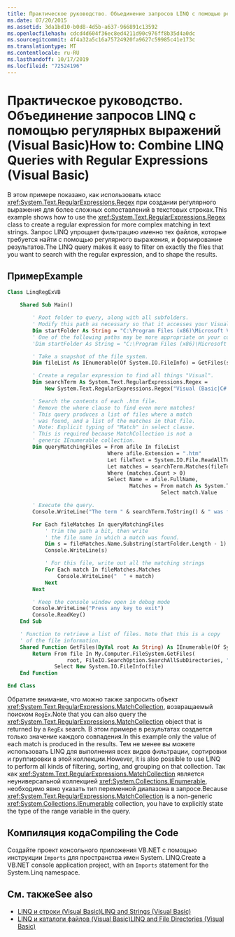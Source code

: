 ```yaml
---
title: Практическое руководство. Объединение запросов LINQ с помощью регулярных выражений (Visual Basic)
ms.date: 07/20/2015
ms.assetid: 3da1bd10-b0d8-4d5b-a637-966891c13592
ms.openlocfilehash: cdcd4d604f36ec8ed4211d90c976ff8b35d4a0dc
ms.sourcegitcommit: 4f4a32a5c16a75724920fa9627c59985c41e173c
ms.translationtype: MT
ms.contentlocale: ru-RU
ms.lasthandoff: 10/17/2019
ms.locfileid: "72524196"
---
```

# <a name="how-to-combine-linq-queries-with-regular-expressions-visual-basic"></a><span data-ttu-id="bd984-102">Практическое руководство. Объединение запросов LINQ с помощью регулярных выражений (Visual Basic)</span><span class="sxs-lookup"><span data-stu-id="bd984-102">How to: Combine LINQ Queries with Regular Expressions (Visual Basic)</span></span>

<span data-ttu-id="bd984-103">В этом примере показано, как использовать класс <xref:System.Text.RegularExpressions.Regex> при создании регулярного выражения для более сложных сопоставлений в текстовых строках.</span><span class="sxs-lookup"><span data-stu-id="bd984-103">This example shows how to use the <xref:System.Text.RegularExpressions.Regex> class to create a regular expression for more complex matching in text strings.</span></span> <span data-ttu-id="bd984-104">Запрос LINQ упрощает фильтрацию именно тех файлов, которые требуется найти с помощью регулярного выражения, и формирование результатов.</span><span class="sxs-lookup"><span data-stu-id="bd984-104">The LINQ query makes it easy to filter on exactly the files that you want to search with the regular expression, and to shape the results.</span></span>

## <a name="example"></a><span data-ttu-id="bd984-105">Пример</span><span class="sxs-lookup"><span data-stu-id="bd984-105">Example</span></span>

```vb
Class LinqRegExVB

    Shared Sub Main()

        ' Root folder to query, along with all subfolders.
        ' Modify this path as necessary so that it accesses your Visual Studio folder.
        Dim startFolder As String = "C:\Program Files (x86)\Microsoft Visual Studio 14.0\"
        ' One of the following paths may be more appropriate on your computer.
        'Dim startFolder As String = "C:\Program Files (x86)\Microsoft Visual Studio\2017\"

        ' Take a snapshot of the file system.
        Dim fileList As IEnumerable(Of System.IO.FileInfo) = GetFiles(startFolder)

        ' Create a regular expression to find all things "Visual".
        Dim searchTerm As System.Text.RegularExpressions.Regex =
            New System.Text.RegularExpressions.Regex("Visual (Basic|C#|C\+\+|Studio)")

        ' Search the contents of each .htm file.
        ' Remove the where clause to find even more matches!
        ' This query produces a list of files where a match
        ' was found, and a list of the matches in that file.
        ' Note: Explicit typing of "Match" in select clause.
        ' This is required because MatchCollection is not a
        ' generic IEnumerable collection.
        Dim queryMatchingFiles = From afile In fileList
                                Where afile.Extension = ".htm"
                                Let fileText = System.IO.File.ReadAllText(afile.FullName)
                                Let matches = searchTerm.Matches(fileText)
                                Where (matches.Count > 0)
                                Select Name = afile.FullName,
                                       Matches = From match As System.Text.RegularExpressions.Match In matches
                                                 Select match.Value

        ' Execute the query.
        Console.WriteLine("The term " & searchTerm.ToString() & " was found in:")

        For Each fileMatches In queryMatchingFiles
            ' Trim the path a bit, then write
            ' the file name in which a match was found.
            Dim s = fileMatches.Name.Substring(startFolder.Length - 1)
            Console.WriteLine(s)

            ' For this file, write out all the matching strings
            For Each match In fileMatches.Matches
                Console.WriteLine("  " + match)
            Next
        Next

        ' Keep the console window open in debug mode
        Console.WriteLine("Press any key to exit")
        Console.ReadKey()
    End Sub

    ' Function to retrieve a list of files. Note that this is a copy
    ' of the file information.
    Shared Function GetFiles(ByVal root As String) As IEnumerable(Of System.IO.FileInfo)
        Return From file In My.Computer.FileSystem.GetFiles(
                   root, FileIO.SearchOption.SearchAllSubDirectories, "*.*")
               Select New System.IO.FileInfo(file)
    End Function

End Class
```

<span data-ttu-id="bd984-106">Обратите внимание, что можно также запросить объект <xref:System.Text.RegularExpressions.MatchCollection>, возвращаемый поиском `RegEx`.</span><span class="sxs-lookup"><span data-stu-id="bd984-106">Note that you can also query the <xref:System.Text.RegularExpressions.MatchCollection> object that is returned by a `RegEx` search.</span></span> <span data-ttu-id="bd984-107">В этом примере в результатах создается только значение каждого совпадения.</span><span class="sxs-lookup"><span data-stu-id="bd984-107">In this example only the value of each match is produced in the results.</span></span> <span data-ttu-id="bd984-108">Тем не менее вы можете использовать LINQ для выполнения всех видов фильтрации, сортировки и группировки в этой коллекции.</span><span class="sxs-lookup"><span data-stu-id="bd984-108">However, it is also possible to use LINQ to perform all kinds of filtering, sorting, and grouping on that collection.</span></span> <span data-ttu-id="bd984-109">Так как <xref:System.Text.RegularExpressions.MatchCollection> является неуниверсальной коллекцией <xref:System.Collections.IEnumerable>, необходимо явно указать тип переменной диапазона в запросе.</span><span class="sxs-lookup"><span data-stu-id="bd984-109">Because <xref:System.Text.RegularExpressions.MatchCollection> is a non-generic <xref:System.Collections.IEnumerable> collection, you have to explicitly state the type of the range variable in the query.</span></span>

## <a name="compiling-the-code"></a><span data-ttu-id="bd984-110">Компиляция кода</span><span class="sxs-lookup"><span data-stu-id="bd984-110">Compiling the Code</span></span>

<span data-ttu-id="bd984-111">Создайте проект консольного приложения VB.NET с помощью инструкции `Imports` для пространства имен System. LINQ.</span><span class="sxs-lookup"><span data-stu-id="bd984-111">Create a VB.NET console application project, with an `Imports` statement for the System.Linq namespace.</span></span>

## <a name="see-also"></a><span data-ttu-id="bd984-112">См. также</span><span class="sxs-lookup"><span data-stu-id="bd984-112">See also</span></span>

- [<span data-ttu-id="bd984-113">LINQ и строки (Visual Basic)</span><span class="sxs-lookup"><span data-stu-id="bd984-113">LINQ and Strings (Visual Basic)</span></span>](../../../../visual-basic/programming-guide/concepts/linq/linq-and-strings.md)
- [<span data-ttu-id="bd984-114">LINQ и каталоги файлов (Visual Basic)</span><span class="sxs-lookup"><span data-stu-id="bd984-114">LINQ and File Directories (Visual Basic)</span></span>](../../../../visual-basic/programming-guide/concepts/linq/linq-and-file-directories.md)
